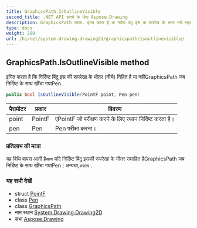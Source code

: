 ```yaml
---
title: GraphicsPath.IsOutlineVisible
second_title: .NET API संदर्भ के लिए Aspose.Drawing
description: GraphicsPath तरक. इंगत करत है क नर्दष्ट बंदु इस क रूपरेख के भतर नचे नहत है य नहंGraphicsPath जब नर्दष्ट के सथ खंच गयPen .
type: docs
weight: 280
url: /hi/net/system.drawing.drawing2d/graphicspath/isoutlinevisible/
---
```

## GraphicsPath.IsOutlineVisible method

इंगित करता है कि निर्दिष्ट बिंदु इस की रूपरेखा के भीतर (नीचे) निहित है या नहींGraphicsPath जब निर्दिष्ट के साथ खींचा गयाPen .

```csharp
public bool IsOutlineVisible(PointF point, Pen pen)
```

| पैरामीटर | प्रकार | विवरण |
| --- | --- | --- |
| point | PointF | एPointF जो परीक्षण करने के लिए स्थान निर्दिष्ट करता है। |
| pen | Pen | Pen परीक्षा करना। |

### प्रतिलाभ की मात्रा

यह विधि वापस आती है`सत्य` यदि निर्दिष्ट बिंदु इसकी रूपरेखा के भीतर समाहित हैGraphicsPath जब निर्दिष्ट के साथ खींचा गयाPen ; अन्यथा,`असत्य` .

### यह सभी देखें

* struct [PointF](../../../system.drawing/pointf/)
* class [Pen](../../../system.drawing/pen/)
* class [GraphicsPath](../)
* नाम स्थान [System.Drawing.Drawing2D](../../graphicspath/)
* सभा [Aspose.Drawing](../../../)



